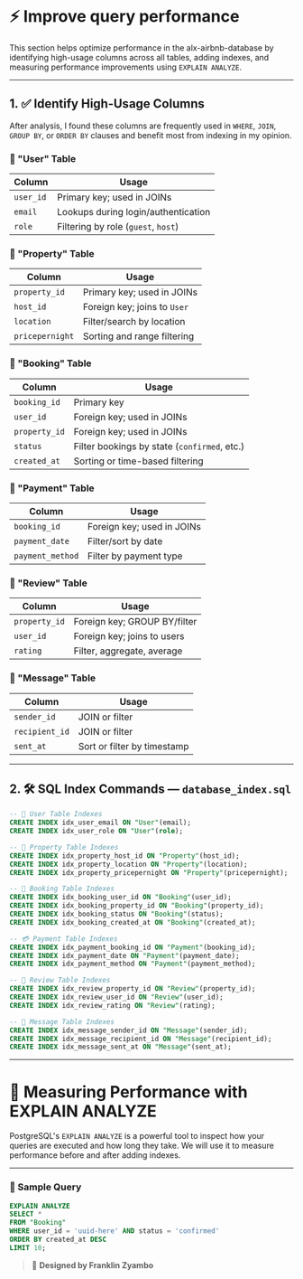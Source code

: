 # ⚡ Improve query performance

This section helps optimize performance in the alx-airbnb-database by identifying high-usage columns across all tables, adding indexes, and measuring performance improvements using `EXPLAIN ANALYZE`.

---

## 1. ✅ Identify High-Usage Columns

After analysis, I found these columns are frequently used in `WHERE`, `JOIN`, `GROUP BY`, or `ORDER BY` clauses and benefit most from indexing in my opinion.

### 🔹 "User" Table
| Column        | Usage                                |
|---------------|--------------------------------------|
| `user_id`     | Primary key; used in JOINs           |
| `email`       | Lookups during login/authentication  |
| `role`        | Filtering by role (`guest`, `host`)  |

### 🔹 "Property" Table
| Column           | Usage                                 |
|------------------|----------------------------------------|
| `property_id`    | Primary key; used in JOINs             |
| `host_id`        | Foreign key; joins to `User`           |
| `location`       | Filter/search by location              |
| `pricepernight`  | Sorting and range filtering            |

### 🔹 "Booking" Table
| Column         | Usage                                      |
|----------------|---------------------------------------------|
| `booking_id`   | Primary key                                |
| `user_id`      | Foreign key; used in JOINs                 |
| `property_id`  | Foreign key; used in JOINs                 |
| `status`       | Filter bookings by state (`confirmed`, etc.) |
| `created_at`   | Sorting or time-based filtering            |

### 🔹 "Payment" Table
| Column         | Usage                        |
|----------------|------------------------------|
| `booking_id`   | Foreign key; used in JOINs   |
| `payment_date` | Filter/sort by date          |
| `payment_method` | Filter by payment type     |

### 🔹 "Review" Table
| Column         | Usage                        |
|----------------|------------------------------|
| `property_id`  | Foreign key; GROUP BY/filter |
| `user_id`      | Foreign key; joins to users  |
| `rating`       | Filter, aggregate, average   |

### 🔹 "Message" Table
| Column         | Usage                        |
|----------------|------------------------------|
| `sender_id`    | JOIN or filter               |
| `recipient_id` | JOIN or filter               |
| `sent_at`      | Sort or filter by timestamp  |

---

## 2. 🛠 SQL Index Commands — `database_index.sql`

```sql
-- 🧑 User Table Indexes
CREATE INDEX idx_user_email ON "User"(email);
CREATE INDEX idx_user_role ON "User"(role);

-- 🏡 Property Table Indexes
CREATE INDEX idx_property_host_id ON "Property"(host_id);
CREATE INDEX idx_property_location ON "Property"(location);
CREATE INDEX idx_property_pricepernight ON "Property"(pricepernight);

-- 📘 Booking Table Indexes
CREATE INDEX idx_booking_user_id ON "Booking"(user_id);
CREATE INDEX idx_booking_property_id ON "Booking"(property_id);
CREATE INDEX idx_booking_status ON "Booking"(status);
CREATE INDEX idx_booking_created_at ON "Booking"(created_at);

-- 💳 Payment Table Indexes
CREATE INDEX idx_payment_booking_id ON "Payment"(booking_id);
CREATE INDEX idx_payment_date ON "Payment"(payment_date);
CREATE INDEX idx_payment_method ON "Payment"(payment_method);

-- 📝 Review Table Indexes
CREATE INDEX idx_review_property_id ON "Review"(property_id);
CREATE INDEX idx_review_user_id ON "Review"(user_id);
CREATE INDEX idx_review_rating ON "Review"(rating);

-- 💬 Message Table Indexes
CREATE INDEX idx_message_sender_id ON "Message"(sender_id);
CREATE INDEX idx_message_recipient_id ON "Message"(recipient_id);
CREATE INDEX idx_message_sent_at ON "Message"(sent_at);
```
---
# 🔎 Measuring Performance with EXPLAIN ANALYZE

PostgreSQL's `EXPLAIN ANALYZE` is a powerful tool to inspect how your queries are executed and how long they take. We will use it to measure performance before and after adding indexes.

---

### 🧪 Sample Query

```sql
EXPLAIN ANALYZE
SELECT *
FROM "Booking"
WHERE user_id = 'uuid-here' AND status = 'confirmed'
ORDER BY created_at DESC
LIMIT 10;
```

> 🔧 **Designed by Franklin Zyambo**





